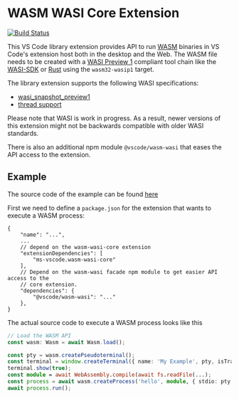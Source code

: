 # WASM WASI Core Extension

[![Build Status](https://dev.azure.com/vscode/vscode-wasm/_apis/build/status/microsoft.vscode-wasm?branchName=main)](https://dev.azure.com/vscode/vscode-wasm/_build/latest?definitionId=47&branchName=main)

This VS Code library extension provides API to run
[WASM](https://webassembly.org/) binaries in VS Code's extension host both in
the desktop and the Web. The WASM file needs to be created with a
[WASI Preview 1](https://github.com/WebAssembly/WASI) compliant tool chain like
the [WASI-SDK](https://github.com/WebAssembly/wasi-sdk) or
[Rust](https://www.rust-lang.org/) using the `wasm32-wasip1` target.

The library extension supports the following WASI specifications:

-   [wasi_snapshot_preview1](https://github.com/WebAssembly/WASI/blob/snapshot-01/phases/snapshot/docs.md)
-   [thread support](https://github.com/WebAssembly/wasi-threads)

Please note that WASI is work in progress. As a result, newer versions of this
extension might not be backwards compatible with older WASI standards.

There is also an additional npm module `@vscode/wasm-wasi` that eases the API
access to the extension.

## Example

The source code of the example can be found
[here](https://github.com/microsoft/vscode-wasm/blob/main/wasm-wasi/example/package.json)

First we need to define a `package.json` for the extension that wants to execute
a WASM process:

```jsonc
{
	"name": "...",
	...
	// depend on the wasm-wasi-core extension
	"extensionDependencies": [
		"ms-vscode.wasm-wasi-core"
	],
	// Depend on the wasm-wasi facade npm module to get easier API access to the
	// core extension.
	"dependencies": {
		"@vscode/wasm-wasi": "..."
	},
}
```

The actual source code to execute a WASM process looks like this

```typescript
// Load the WASM API
const wasm: Wasm = await Wasm.load();

const pty = wasm.createPseudoterminal();
const terminal = window.createTerminal({ name: 'My Example', pty, isTransient: true });
terminal.show(true);
const module = await WebAssembly.compile(await fs.readFile(...);
const process = await wasm.createProcess('hello', module, { stdio: pty.stdio });
await process.run();
```
